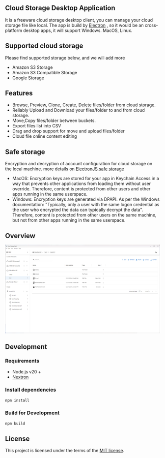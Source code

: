 ## Cloud Storage Desktop Application
It is a freeware cloud storage desktop client, you can manage your cloud storage file like local.
The app is build by [Electron](https://www.electronjs.org/) , so it would be an cross-platform desktop apps, it will support Windows. MacOS, Linux. 

## Supported cloud storage

Please find supported storage below, and we will add more
- Amazon S3 Storage
- Amazon S3 Compatible Storage
- Google Storage

## Features
- Browse, Preview, Clone, Create, Delete files/folder from cloud storage.
- Reliably Upload and Download your files/folder to and from cloud storage.
- Move,Copy files/folder between buckets.
- Export files list into CSV
- Drag and drop support for move and upload files/folder
- Cloud file online content editing

## Safe storage

Encryption and decryption of account configuration for cloud storage on the local machine. more details
on [ElectronJS safe storage](https://www.electronjs.org/docs/latest/api/safe-storage)

- MacOS: Encryption keys are stored for your app in Keychain Access in a way that prevents other applications from
  loading them without user override. Therefore, content is protected from other users and other apps running in the
  same userspace.
- Windows: Encryption keys are generated via DPAPI. As per the Windows documentation: "Typically, only a user with the
  same logon credential as the user who encrypted the data can typically decrypt the data". Therefore, content is
  protected from other users on the same machine, but not from other apps running in the same userspace.

## Overview
![Alt text](example/Home.png)

## Development
### Requirements
- Node.js v20 + 
- [Nextron](https://github.com/saltyshiomix/nextron)

### Install dependencies

```
npm install
```

### Build for Development
```
npm build
```

## License

This project is licensed under the terms of the [MIT license](https://github.com/half-6/cloud-storage-client/blob/main/LICENSE).